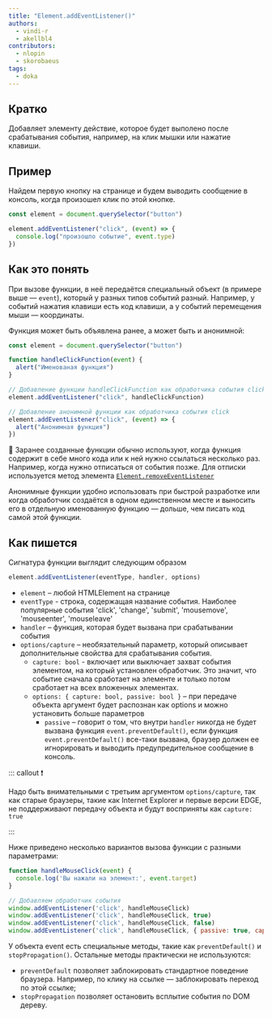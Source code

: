 ```yaml
---
title: "Element.addEventListener()"
authors:
  - vindi-r
  - akellbl4
contributors:
  - nlopin
  - skorobaeus
tags:
  - doka
---
```


## Кратко

Добавляет элементу действие, которое будет выполено после срабатывания события, например, на клик мышки или нажатие клавиши.

## Пример

Найдем первую кнопку на странице и будем выводить сообщение в консоль, когда произошел клик по этой кнопке.

```js
const element = document.querySelector("button")

element.addEventListener("click", (event) => {
  console.log("произошло событие", event.type)
})
```

## Как это понять

При вызове функции, в неё передаётся специальный объект (в примере выше — `event`), который у разных типов событий разный. Например, у событий нажатия клавиши есть код клавиши, а у событий перемещения мыши — координаты.

Функция может быть объявлена ранее, а может быть и анонимной:

```js
const element = document.querySelector("button")

function handleClickFunction(event) {
  alert("Именованая функция")
}

// Добавление функции handleClickFunction как обработчика события click
element.addEventListener("click", handleClickFunction)

// Добавление анонимной функции как обработчика события click
element.addEventListener("click", (event) => {
  alert("Анонимная функция")
})
```

🤖 Заранее созданные функции обычно используют, когда функция содержит в себе много кода или к ней нужно ссылаться несколько раз. Например, когда нужно отписаться от события позже. Для отписки используется метод элемента [`Element.removeEventListener`](/js/element-removeeventlistener)

Анонимные функции удобно использовать при быстрой разработке или когда обработчик создаётся в одном единственном месте и выносить его в отдельную именованную функцию — дольше, чем писать код самой этой функции. 

## Как пишется

Сигнатура функции выглядит следующим образом

```js
element.addEventListener(eventType, handler, options)
```

- `element` – любой HTMLElement на странице
- `eventType` - строка, содержащая название события. Наиболее популярные события 'click', 'change', 'submit', 'mousemove', 'mouseenter', 'mouseleave'
- `handler` – функция, которая будет вызвана при срабатывании события
- `options/capture` – необязательный параметр, который описывает дополнительные свойства для срабатывания события.
  - `capture: bool` - включает или выключает захват события элементом, на который установлен обработчик. Это значит, что событие сначала сработает на элементе и только потом сработает на всех вложенных элементах.
  - `options: { capture: bool, passive: bool }` – при передаче объекта аргумент будет распознан как options и можно установить больше параметров
    - `passive` – говорит о том, что внутри `handler` никогда не будет вызвана функция `event.preventDefault()`, если функция `event.preventDefault()` все-таки вызвана, браузер должен ее игнорировать и выводить предупредительное сообщение в консоль.



::: callout ❗️

Надо быть внимательными с третьим аргументом `options/capture`, так как старые браузеры, такие как Internet Explorer и первые версии EDGE, не поддерживают передачу объекта и будут восприняты как `capture: true`

:::


Ниже приведено несколько вариантов вызова функции с разными параметрами:

```js
function handleMouseClick(event) {
  console.log('Вы нажали на элемент:', event.target)
}

// Добавляем обработчик события
window.addEventListener('click', handleMouseClick)
window.addEventListener('click', handleMouseClick, true)
window.addEventListener('click', handleMouseClick, false)
window.addEventListener('click', handleMouseClick, { passive: true, capture: false })
```

У объекта event есть специальные методы, такие как `preventDefault()` и `stopPropagation()`. Остальные методы практически не используются:

- `preventDefault` позволяет заблокировать стандартное поведение браузера. Например, по клику на ссылке — заблокировать переход по этой ссылке;
- `stopPropagation` позволяет остановить всплытие события по DOM дереву.
